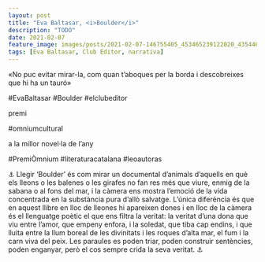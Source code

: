 ```yaml
---
layout: post
title: "Eva Baltasar, <i>Boulder</i>"
description: "TODO"
date: 2021-02-07
feature_image: images/posts/2021-02-07-146755405_453465239122020_4354467334102390172_n_17900135554748319.jpg
tags: [Eva Baltasar, Club Editor, narrativa]
---
```


«No puc evitar mirar-la, com quan t’aboques per la borda i descobreixes que hi ha un tauró»
<!--more-->

#EvaBaltasar #Boulder #elclubeditor

premi

 #omniumcultural

 a la millor novel·la de l’any

 #PremiÒmnium #literaturacatalana #leoautoras



⚓ Llegir ‘Boulder’ és com mirar un documental d’animals d’aquells en què els lleons o les balenes o les girafes no fan res més que viure, enmig de la sabana o al fons del mar, i la càmera ens mostra l’emoció de la vida concentrada en la substància pura d’allò salvatge. L’única diferència és que en aquest llibre en lloc de lleones hi apareixen dones i en lloc de la càmera és el llenguatge poètic el que ens filtra la veritat: la veritat d’una dona que viu entre l’amor, que empeny enfora, i la soledat, que tiba cap endins, i que lluita entre la llum boreal de les divinitats i les roques d’alta mar, el fum i la carn viva del peix. Les paraules es poden triar, poden construir sentències, poden enganyar, però el cos sempre crida la seva veritat. ⚓
